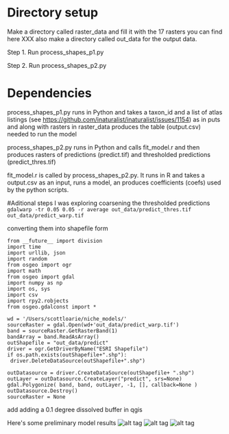 # Directory setup
Make a directory called raster_data and fill it with the 17 rasters you can find here XXX
also make a directory called out_data for the output data.

Step 1. Run process_shapes_p1.py

Step 2. Run process_shapes_p2.py

# Dependencies
process_shapes_p1.py runs in Python and takes a taxon_id and a list of atlas listings (see https://github.com/inaturalist/inaturalist/issues/1154) as in puts and along with rasters in raster_data produces the table (output.csv) needed to run the model

process_shapes_p2.py runs in Python and calls fit_model.r and then produces rasters of predictions (predict.tif) and thresholded predictions (predict_thres.tif)

fit_model.r is called by process_shapes_p2.py. It runs in R and takes a output.csv as an input, runs a model, an produces coefficients (coefs) used by the python scripts.

#Aditional steps
I was exploring coarsening the thresholded predictions 
```gdalwarp -tr 0.05 0.05 -r average out_data/predict_thres.tif out_data/predict_warp.tif```

converting them into shapefile form
```
from __future__ import division
import time
import urllib, json
import random
from osgeo import ogr
import math
from osgeo import gdal
import numpy as np
import os, sys
import csv
import rpy2.robjects
from osgeo.gdalconst import *

wd = '/Users/scottloarie/niche_models/'
sourceRaster = gdal.Open(wd+'out_data/predict_warp.tif')
band = sourceRaster.GetRasterBand(1)
bandArray = band.ReadAsArray()
outShapefile = "out_data/predict"
driver = ogr.GetDriverByName("ESRI Shapefile")
if os.path.exists(outShapefile+".shp"):
 driver.DeleteDataSource(outShapefile+".shp")

outDatasource = driver.CreateDataSource(outShapefile+ ".shp")
outLayer = outDatasource.CreateLayer("predict", srs=None)
gdal.Polygonize( band, band, outLayer, -1, [], callback=None )
outDatasource.Destroy()
sourceRaster = None
```

add adding a 0.1 degree dissolved buffer in qgis

Here's some preliminary model results
![alt tag](https://c2.staticflickr.com/6/5506/30010052112_58caf9523a_o.png)
![alt tag](https://c2.staticflickr.com/8/7470/30124463035_fb7fdd86f8_o.png)
![alt tag](https://c1.staticflickr.com/9/8415/30010049942_7aa65d0dcb_o.png)
